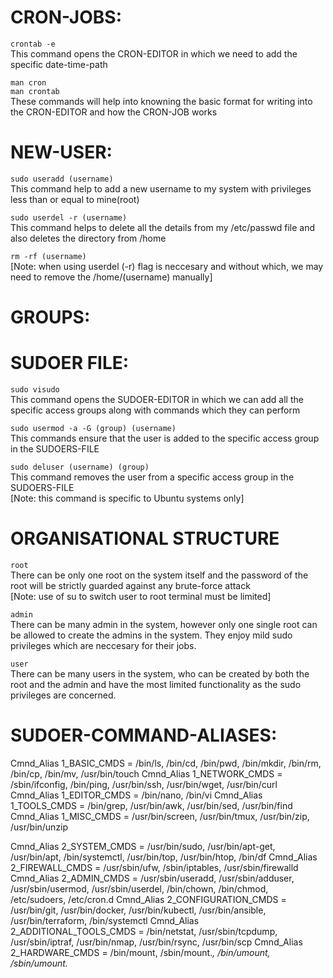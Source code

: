 # CRON-JOBS:
```crontab -e``` <br>
This command opens the CRON-EDITOR in which we need to add the specific date-time-path

```man cron```<br>
```man crontab```<br>
These commands will help into knowning the basic format for writing into the CRON-EDITOR and how the CRON-JOB works

# NEW-USER:
```sudo useradd (username)```<br>
This command help to add a new username to my system with privileges less than or equal to mine(root)

```sudo userdel -r (username)```<br>
This command helps to delete all the details from my /etc/passwd file and also deletes the directory from /home

```rm -rf (username)```<br>
[Note: when using userdel (-r) flag is neccesary and without which, we may need to remove the /home/(username) manually]<br>

# GROUPS:

# SUDOER FILE:
```sudo visudo``` <br>
This command opens the SUDOER-EDITOR in which we can add all the specific access groups along with commands which they can perform

```sudo usermod -a -G (group) (username)```<br>
This commands ensure that the user is added to the specific access group in the SUDOERS-FILE

```sudo deluser (username) (group)```<br>
This command removes the user from a specific access group in the SUDOERS-FILE<br>
[Note: this command is specific to Ubuntu systems only]

# ORGANISATIONAL STRUCTURE
```root``` <br>
There can be only one root on the system itself and the password of the root will be strictly guarded against any brute-force attack<br>
[Note: use of su to switch user to root terminal must be limited]<br>

```admin```<br>
There can be many admin in the system, however only one single root can be allowed to create the admins in the system. They enjoy mild sudo privileges which are neccesary for their jobs.

```user```<br>
There can be many users in the system, who can be created by both the root and the admin and have the most limited functionality as the sudo privileges are concerned.
 
# SUDOER-COMMAND-ALIASES:

Cmnd_Alias 1_BASIC_CMDS = /bin/ls, /bin/cd, /bin/pwd, /bin/mkdir, /bin/rm, /bin/cp, /bin/mv, /usr/bin/touch
Cmnd_Alias 1_NETWORK_CMDS = /sbin/ifconfig, /bin/ping, /usr/bin/ssh, /usr/bin/wget, /usr/bin/curl
Cmnd_Alias 1_EDITOR_CMDS = /bin/nano, /bin/vi
Cmnd_Alias 1_TOOLS_CMDS = /bin/grep, /usr/bin/awk, /usr/bin/sed, /usr/bin/find
Cmnd_Alias 1_MISC_CMDS = /usr/bin/screen, /usr/bin/tmux, /usr/bin/zip, /usr/bin/unzip

Cmnd_Alias 2_SYSTEM_CMDS = /usr/bin/sudo, /usr/bin/apt-get, /usr/bin/apt, /bin/systemctl, /usr/bin/top, /usr/bin/htop, /bin/df
Cmnd_Alias 2_FIREWALL_CMDS = /usr/sbin/ufw, /sbin/iptables, /usr/sbin/firewalld
Cmnd_Alias 2_ADMIN_CMDS = /usr/sbin/useradd, /usr/sbin/adduser, /usr/sbin/usermod, /usr/sbin/userdel, /bin/chown, /bin/chmod, /etc/sudoers, /etc/cron.d
Cmnd_Alias 2_CONFIGURATION_CMDS = /usr/bin/git, /usr/bin/docker, /usr/bin/kubectl, /usr/bin/ansible, /usr/bin/terraform, /bin/systemctl
Cmnd_Alias 2_ADDITIONAL_TOOLS_CMDS = /bin/netstat, /usr/sbin/tcpdump, /usr/sbin/iptraf, /usr/bin/nmap, /usr/bin/rsync, /usr/bin/scp
Cmnd_Alias 2_HARDWARE_CMDS = /bin/mount, /sbin/mount.*, /bin/umount, /sbin/umount.*
